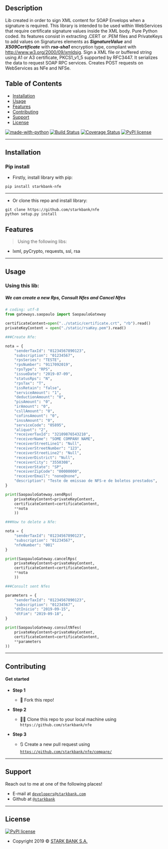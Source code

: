 ## Description
Lib created in order to sign XML content for SOAP Envelops when a signature is required. 
This library is intended to be used within WebServices that require certificate signature values inside the XML body.
Pure Python coded. Its features consist in extracting .CERT or .PEM files and PrivateKeys to add values 
on Signatures elements as ***SignatureValue*** and ***X509Certificate*** with ***rsa-sha1*** encryption type,
compliant with http://www.w3.org/2000/09/xmldsig. 
Sign a XML file or buffered string using A1 or A3 certificate, PKCS1_v1_5 supported by RFC3447. 
It serializes the data to request SOAP RPC services. Creates POST requests on WebServices as NFe and NFSe.

## Table of Contents


- [Installation](#installation)
- [Usage](#usage)
- [Features](#features)
- [Contributing](#contributing)
- [Support](#support)
- [License](#license)




<!-- [![FVCproductions](https://avatars1.githubusercontent.com/u/4284691?v=3&s=200)](http://fvcproductions.com) -->
[![made-with-python](https://img.shields.io/badge/Made%20with-Python-1f425f.svg)](https://www.python.org/)
[![Build Status](http://img.shields.io/travis/badges/badgerbadgerbadger.svg?style=flat-square)](https://travis-ci.org/badges/badgerbadgerbadger)
[![Coverage Status](http://img.shields.io/coveralls/badges/badgerbadgerbadger.svg?style=flat-square)](https://coveralls.io/r/badges/badgerbadgerbadger) 
[![PyPI license](https://img.shields.io/pypi/l/ansicolortags.svg)](https://pypi.python.org/pypi/ansicolortags/)

---


## Installation

### Pip install 
- Firstly, install library with pip:

```shell
pip install starkbank-nfe
```
---
- Or clone this repo and install library:

```shell   
git clone https://github.com/starkbank/nfe
python setup.py install
``` 

## Features
> Using the following libs: 
- lxml, pyCrypto, requests, ssl, rsa


---
## Usage

### Using this lib:
##### We can create a new Rps, Consult Nfes and Cancel Nfes
```python
# coding: utf-8
from gateways.saopaulo import SaopauloGateway

certificateContent=open("../static/certificate.crt", "rb").read()
privateKeyContent = open("./static/rsaKey.pem").read()

###Create Nfe:

nota = {
    "senderTaxId": "01234567890123",
    "subscription": "01234567",
    "rpsSeries": "TESTE",
    "rpsNumber": "9117092019",
    "rpsType": "RPS",
    "issueDate": "2019-07-09",
    "statusRps": "N",
    "rpsTax": "T",
    "issRetain": "false",
    "serviceAmount": "1",
    "deductionAmount": "0",
    "pisAmount": "0",
    "irAmount": "0",
    "csllAmount": "0",
    "cofinsAmount": "0",
    "inssAmount": "0",
    "serviceCode": "05895",
    "aliquot": "2",
    "receiverTaxId": "32109876543210",
    "receiverName": "SOME COMPANY NAME",
    "receiverStreetLine1": "Null",
    "receiverStreetNumber": "123",
    "receiverStreetLine2": "Null",
    "receiverDistrict": "Null",
    "receiverCity": "3550308",
    "receiverState": "SP",
    "receiverZipCode": "00000000",
    "receiverEmail": "none@none",
    "description": "Teste de emissao de NFS-e de boletos prestados",
}

print(SaopauloGateway.sendRps(
    privateKeyContent=privateKeyContent,
    certificateContent=certificateContent,
    **nota
    ))

###How to delete a Nfe:

nota = {
    "senderTaxId": "01234567890123",
    "subscription": "01234567",
    "nfeNumber": "001"
}

print(SaopauloGateway.cancelRps(
    privateKeyContent=privateKeyContent,
    certificateContent=certificateContent,
    **nota
    ))

###Consult sent Nfes

parameters = {
    "senderTaxId": "01234567890123",
    "subscription": "01234567",
    "dtInicio": "2019-09-15",
    "dtFim": "2019-09-18",
}

print(SaopauloGateway.consultNfes(
    privateKeyContent=privateKeyContent,
    certificateContent=certificateContent,
    **parameters
))

```

---

## Contributing

#### Get started

- **Step 1**
    - 🍴 Fork this repo!

- **Step 2**
    - 🔨🔨 Clone this repo to your local machine using `https://github.com/starkbank/nfe`

- **Step 3**
    - 🔃 Create a new pull request using <a href="https://github.com/starkbank/nfe/compare/" target="_blank">`https://github.com/starkbank/nfe/compare/`</a>

---

## Support

Reach out to me at one of the following places!

- E-mail at <a href="mailto:" target="_blank">`developers@starkbank.com`</a>
- Github at <a href="https://www.github.com/starkbank" target="_blank">`@starkbank`</a>

---

## License

[![PyPI license](https://img.shields.io/pypi/l/ansicolortags.svg)](https://pypi.python.org/pypi/ansicolortags/)
- Copyright 2019 © <a href="https://github.com/starkbank" target="_blank">STARK BANK S.A.</a>
